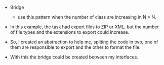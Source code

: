 * Bridge
  - use this pattern when the number of class are increasing in N * N.

* In this example, the task had export files to ZIP or XML, but the number of file types and the extensions to export could increase.
* So, I created an abstraction to help me, spliting the code in two, one of them are responsible to export and the other to format the file.
* With this the bridge could be created between my interfaces.